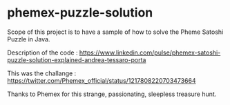 # phemex-puzzle-solution

Scope of this project is to have a sample of how to solve the Pheme Satoshi Puzzle in Java.

Description of the code : https://www.linkedin.com/pulse/phemex-satoshi-puzzle-solution-explained-andrea-tessaro-porta

This was the challange : https://twitter.com/Phemex_official/status/1217808220703473664

Thanks to Phemex for this strange, passionating, sleepless treasure hunt.